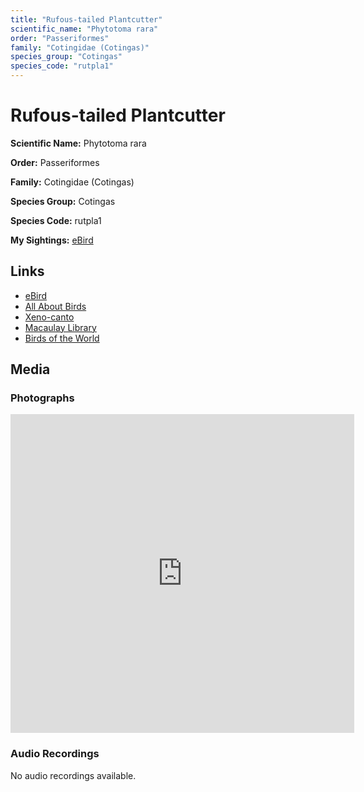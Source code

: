 ```yaml
---
title: "Rufous-tailed Plantcutter"
scientific_name: "Phytotoma rara"
order: "Passeriformes"
family: "Cotingidae (Cotingas)"
species_group: "Cotingas"
species_code: "rutpla1"
---
```


# Rufous-tailed Plantcutter

**Scientific Name:** Phytotoma rara

**Order:** Passeriformes

**Family:** Cotingidae (Cotingas)

**Species Group:** Cotingas

**Species Code:** rutpla1

**My Sightings:** [eBird](https://ebird.org/lifelist?r=world&time=life&spp=rutpla1)

## Links
* [eBird](https://ebird.org/species/rutpla1) 
* [All About Birds](https://www.allaboutbirds.org/guide/rutpla1) 
* [Xeno-canto](https://www.xeno-canto.org/species/phytotoma-rara) 
* [Macaulay Library](https://search.macaulaylibrary.org/catalog?taxonCode=rutpla1&sort=rating_rank_desc)
* [Birds of the World](https://birdsoftheworld.org/bow/species/rutpla1)

## Media
### Photographs
<iframe src="https://macaulaylibrary.org/asset/625246687/embed" width="550" height="510" frameborder="0" allowfullscreen></iframe>

### Audio Recordings
No audio recordings available.
